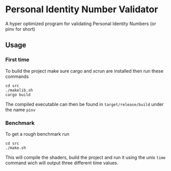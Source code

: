 # Personal Identity Number Validator

A hyper optimized program for validating Personal Identity Numbers (or pinv for short)

## Usage

### First time
To build the project make sure cargo and xcrun are installed then run these commands
```
cd src
./makelib.sh
cargo build
```

The compiled executable can then be found in `target/release/build` under the name `pinv`

### Benchmark
To get a rough benchmark run
```
cd src
./make.sh
```

This will compile the shaders, build the project and run it using the unix `time` command wich will output three different time values.
